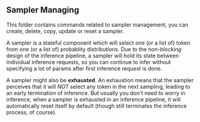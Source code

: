 #

## Sampler Managing

This folder contains commands related to sampler management, you can create, delete, copy, update or reset a sampler.

A sampler is a stateful component which will select one (or a list of) token from one (or a list of) probablity distributions. Due to the *non-blocking* design of the inference pipeline, a sampler will hold its state between individual inference requests, so you can continue to infer without specifying a lot of params after first inference request is done.

A sampler might also be **exhausted**. An exhaustion means that the sampler perceives that it will *NOT* select any token in the next sampling, leading to an early termination of inference. But usually you don't need to worry in inference, when a sampler is exhausted in an inference pipeline, it will automatically reset itself by default (though still terminates the inference process, of course).
